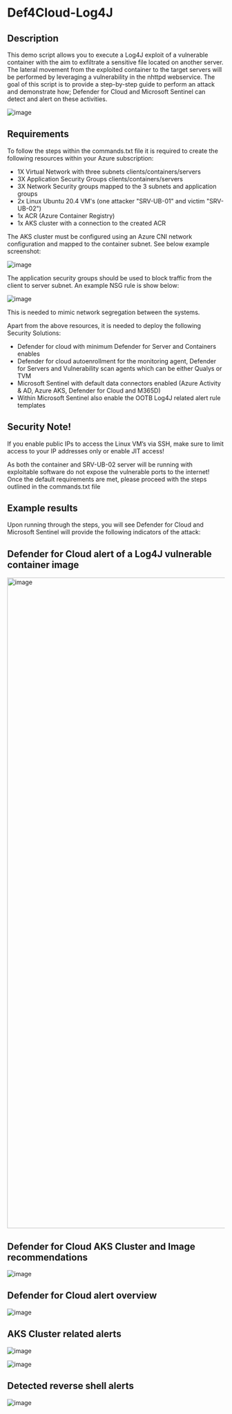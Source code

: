 # Def4Cloud-Log4J

Description
-----------

This demo script allows you to execute a Log4J exploit of a vulnerable container with the aim to exfiltrate a sensitive file located on another server. The lateral movement from the exploited container to the target servers will be performed by leveraging a vulnerability in the nhttpd webservice.
The goal of this script is to provide a step-by-step guide to perform an attack and demonstrate how; Defender for Cloud and Microsoft Sentinel can detect and alert on these activities.

![image](https://user-images.githubusercontent.com/9025598/148650778-d15ccfe4-40cf-42fc-a9d3-4526bf1235ec.png)

Requirements
------------
To follow the steps within the commands.txt file it is required to create the following resources within your Azure subscription:

- 1X Virtual Network with three subnets clients/containers/servers
- 3X Application Security Groups clients/containers/servers
- 3X Network Security groups mapped to the 3 subnets and application groups
- 2x Linux Ubuntu 20.4 VM's (one attacker "SRV-UB-01" and victim "SRV-UB-02")
- 1x ACR (Azure Container Registry)
- 1x AKS cluster with a connection to the created ACR

The AKS cluster must be configured using an Azure CNI network configuration and mapped to the container subnet. See below example screenshot:

![image](https://user-images.githubusercontent.com/9025598/148650803-fe981310-a502-4809-922f-ab616b5285ef.png)

The application security groups should be used to block traffic from the client to server subnet. An example NSG rule is show below:

![image](https://user-images.githubusercontent.com/9025598/148650829-c389ea47-1eaf-481e-8cf4-b3820d8646d7.png)

This is needed to mimic network segregation between the systems.

Apart from the above resources, it is needed to deploy the following Security Solutions:

- Defender for cloud with minimum Defender for Server and Containers enables
- Defender for cloud autoenrollment for the monitoring agent, Defender for Servers and Vulnerability scan agents which can be either Qualys or TVM
- Microsoft Sentinel with default data connectors enabled (Azure Activity & AD, Azure AKS, Defender for Cloud and M365D)
- Within Microsoft Sentinel also enable the OOTB Log4J related alert rule templates

Security Note!
--------------
If you enable public IPs to access the Linux VM’s via SSH, make sure to limit access to your IP addresses only or enable JIT access!

As both the container and SRV-UB-02 server will be running with exploitable software do not expose the vulnerable ports to the internet!
Once the default requirements are met, please proceed with the steps outlined in the commands.txt file

Example results
---------------
Upon running through the steps, you will see Defender for Cloud and Microsoft Sentinel will provide the following indicators of the attack:

Defender for Cloud alert of a Log4J vulnerable container image
--------------------------------------------------------------

<img width="1504" alt="image" src="https://user-images.githubusercontent.com/9025598/148651133-b3a6cf07-dd1c-47c7-846b-142c01e8bf1c.png">

Defender for Cloud AKS Cluster and Image recommendations
---------------------------------------------------------

![image](https://user-images.githubusercontent.com/9025598/148594118-9d41c061-7611-4ccd-8742-89c0e2f12659.png)


Defender for Cloud alert overview
----------------------------------

![image](https://user-images.githubusercontent.com/9025598/148595038-1fea7398-9813-4960-acca-4ffd80105b25.png)

AKS Cluster related alerts
--------------------------------------
![image](https://user-images.githubusercontent.com/9025598/148595407-ec035078-b211-496f-ab57-ca95a7065b13.png)

![image](https://user-images.githubusercontent.com/9025598/148595609-8c01ffab-69b7-42d9-a5d7-386e287e0651.png)

Detected reverse shell alerts
--------------------------------------

![image](https://user-images.githubusercontent.com/9025598/148595822-056ce0bd-97f6-4c93-afee-70cb733d639e.png)






